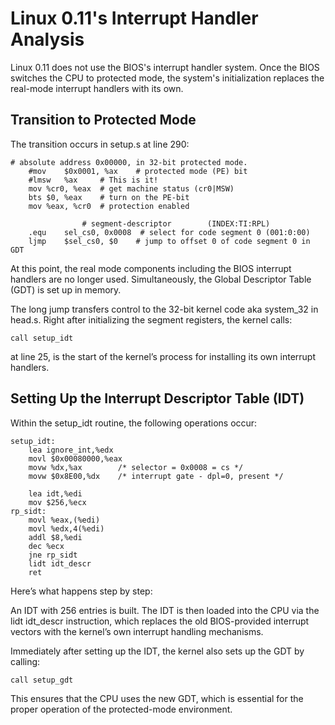 # Linux 0.11's Interrupt Handler Analysis

Linux 0.11 does not use the BIOS's interrupt handler system. Once the BIOS switches the CPU to protected mode, the system's initialization replaces the real-mode interrupt handlers with its own.

## Transition to Protected Mode

The transition occurs in setup.s at line 290:

```
# absolute address 0x00000, in 32-bit protected mode.
	#mov	$0x0001, %ax	# protected mode (PE) bit
	#lmsw	%ax		# This is it!
	mov	%cr0, %eax	# get machine status (cr0|MSW)
	bts	$0, %eax	# turn on the PE-bit
	mov	%eax, %cr0	# protection enabled

				# segment-descriptor        (INDEX:TI:RPL)
	.equ	sel_cs0, 0x0008  # select for code segment 0 (001:0:00)
	ljmp	$sel_cs0, $0	# jump to offset 0 of code segment 0 in GDT
```

At this point, the real mode components including the BIOS interrupt handlers are no longer used. Simultaneously, the Global Descriptor Table (GDT) is set up in memory.

The long jump transfers control to the 32-bit kernel code aka system_32 in head.s. Right after initializing the segment registers, the kernel calls:

```
call setup_idt
```

at line 25, is the start of the kernel’s process for installing its own interrupt handlers.

## Setting Up the Interrupt Descriptor Table (IDT)

Within the setup_idt routine, the following operations occur:

```
setup_idt:
	lea ignore_int,%edx
	movl $0x00080000,%eax
	movw %dx,%ax		/* selector = 0x0008 = cs */
	movw $0x8E00,%dx	/* interrupt gate - dpl=0, present */

	lea idt,%edi
	mov $256,%ecx
rp_sidt:
	movl %eax,(%edi)
	movl %edx,4(%edi)
	addl $8,%edi
	dec %ecx
	jne rp_sidt
	lidt idt_descr
	ret
```

Here’s what happens step by step:

An IDT with 256 entries is built. The IDT is then loaded into the CPU via the lidt idt_descr instruction, which replaces the old BIOS-provided interrupt vectors with the kernel’s own interrupt handling mechanisms.

Immediately after setting up the IDT, the kernel also sets up the GDT by calling:

```
call setup_gdt
```

This ensures that the CPU uses the new GDT, which is essential for the proper operation of the protected-mode environment.
